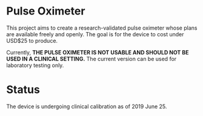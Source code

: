 Pulse Oximeter
==============

This project aims to create a research-validated pulse oximeter whose plans are available freely and openly. The goal is for the device to cost under USD$25 to produce.

Currently, **THE PULSE OXIMETER IS NOT USABLE AND SHOULD NOT BE USED IN A CLINICAL SETTING.** The current version can be used for laboratory testing only.


Status
======
The device is undergoing clinical calibration as of 2019 June 25.
